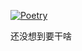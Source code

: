 [![Poetry](https://img.shields.io/endpoint?url=https://python-poetry.org/badge/v0.json)](https://python-poetry.org/)

还没想到要干啥
